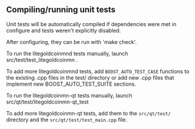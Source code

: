 Compiling/running unit tests
------------------------------------

Unit tests will be automatically compiled if dependencies were met in configure
and tests weren't explicitly disabled.

After configuring, they can be run with 'make check'.

To run the litegoldcoinmnd tests manually, launch src/test/test_litegoldcoinmn .

To add more litegoldcoinmnd tests, add `BOOST_AUTO_TEST_CASE` functions to the existing
.cpp files in the test/ directory or add new .cpp files that
implement new BOOST_AUTO_TEST_SUITE sections.

To run the litegoldcoinmn-qt tests manually, launch src/qt/test/litegoldcoinmn-qt_test

To add more litegoldcoinmn-qt tests, add them to the `src/qt/test/` directory and
the `src/qt/test/test_main.cpp` file.
